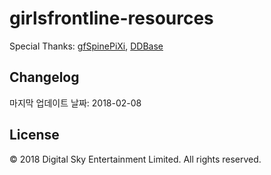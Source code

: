 # girlsfrontline-resources
Special Thanks: [gfSpinePiXi](https://github.com/cullus/gfSpinePiXi), [DDBase](http://ddb.kirsi.moe/)

## Changelog
마지막 업데이트 날짜: 2018-02-08

## License
© 2018 Digital Sky Entertainment Limited. All rights reserved.
